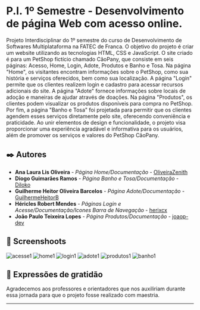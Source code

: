 # P.I. 1º Semestre - Desenvolvimento de página Web com acesso online.

  Projeto Interdisciplinar do 1º semestre do curso de Desenvolvimento de Softwares Multiplataforma na FATEC de Franca. O objetivo do projeto é criar um website utilizando as tecnologias HTML, CSS e JavaScript. O site criado é para um PetShop fictício chamado CãoPany, que consiste em seis páginas: Acesso, Home, Login, Adote, Produtos e Banho e Tosa.
  Na página "Home", os visitantes encontram informações sobre o PetShop, como sua história e serviços oferecidos, bem como sua localização. A página "Login" permite que os clientes realizem login e cadastro para acessar recursos adicionais do site.
  A página "Adote" fornece informações sobre locais de adoção e maneiras de ajudar através de doações. Na página "Produtos", os clientes podem visualizar os produtos disponíveis para compra no PetShop.
  Por fim, a página "Banho e Tosa" foi projetada para permitir que os clientes agendem esses serviços diretamente pelo site, oferecendo conveniência e praticidade.
  Ao unir elementos de design e funcionalidade, o projeto visa proporcionar uma experiência agradável e informativa para os usuários, além de promover os serviços e valores do PetShop CãoPany. 

## ✒️ Autores


* **Ana Laura Lis Oliveira** - *Página Home/Documentação* - [OliveiraZenith](https://github.com/OliveiraZenith)
* **Diogo Guimarães Ramos** - *Página Banho e Tosa/Documentação* - [Diloko](https://github.com/Diloko)
* **Guilherme Heitor Oliveira Barcelos** - *Página Adote/Documentação* - [GuilhermeHeitorB](https://github.com/GuilhermeHeitorB)
* **Héricles Robert Mendes** - *Páginas Login e Acesse/Documentação/Icones Barra de Navegação* - [herixcx](https://github.com/herixcx)
* **João Paulo Teixeira Lopes** - *Página Produtos/Documentação* - [joaop-dev](https://github.com/joaop-dev)


## 📸 Screenshoots

![acesse1](https://github.com/OliveiraZenith/PI-1-Semestre/assets/162808394/e2677b21-e6aa-4fde-a12c-68e5dc1ab84d)
![home1](https://github.com/OliveiraZenith/PI-1-Semestre/assets/162808394/17469f2e-6a62-413b-bb7a-c6febf890595)
![login1](https://github.com/OliveiraZenith/PI-1-Semestre/assets/162808394/f7c7624a-c975-4799-8340-5e1340f6ec93)
![adote1](https://github.com/OliveiraZenith/PI-1-Semestre/assets/162808394/e433b645-caab-40bb-a4f4-36e0a5930462)
![produtos1](https://github.com/OliveiraZenith/PI-1-Semestre/assets/162808394/6d25f15e-5634-465e-888d-5e9da297671a)
![banho1](https://github.com/OliveiraZenith/PI-1-Semestre/assets/162808394/6d4c88c1-b4ec-4b6b-9358-0e0aa282e5e5)


## 🎁 Expressões de gratidão

Agradecemos aos professores e orientadores que nos auxiliriam durante essa jornada para que o projeto fosse realizado com maestria.


---
